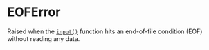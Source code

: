 # EOFError
Raised when the [`input()`](/built-in-functions/input.md) function hits an end-of-file condition (EOF) without reading any data. 
